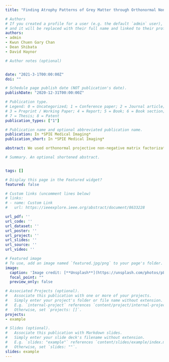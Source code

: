 ```yaml
---
title: "Finding Atrophy Patterns of Grey Matter through Orthonormal Non-negative Factorization "

# Authors
# If you created a profile for a user (e.g. the default `admin` user), write the username (folder name) here 
# and it will be replaced with their full name and linked to their profile.
authors:
- admin
- Kwun Chuen Gary Chan
- Dean Shibata
- David Haynor

# Author notes (optional)


date: "2021-3-1T00:00:00Z"
doi: ""

# Schedule page publish date (NOT publication's date).
publishDate: "2020-12-31T00:00:00Z"

# Publication type.
# Legend: 0 = Uncategorized; 1 = Conference paper; 2 = Journal article;
# 3 = Preprint / Working Paper; 4 = Report; 5 = Book; 6 = Book section;
# 7 = Thesis; 8 = Patent
publication_types: ["1"]

# Publication name and optional abbreviated publication name.
publication: In *SPIE Medical Imaging*
publication_short: In *SPIE Medical Imaging*

abstract: We used orthonormal projective non-negative matrix factorization (OPNMF) to identify distinct spatial components of voxel-wise volume loss in the brains of patients with Alzheimer's disease relative to age-matched normal controls. Non-negative matrix factorization (NMF) is a dimension reduction approach which can be used to extract spatially localized components of volume loss from 3D T1-weighted MR images. OPNMF is a variant of NMF with a potential for providing more biologically meaningful components to help better assess the patterns of brain atrophy. Once components have been defined, non-negative coefficients representing each component's contribution to volume loss can be defined in individual subjects not included in the group used for component discovery. These coefficients are subject-specific quantitative attributes of atrophy, and we studied their partial dependence network using a Gaussian copula graphical model. Also, we perform a clustering appraoch to investigate the subtypes of AD patients. Our results are the first attempt to apply OPNMF to AD and we detect different subtypes based on components of gray matter atrophy which correlate with previous work on clustering AD patients into different subtypes. 

# Summary. An optional shortened abstract.


tags: []

# Display this page in the Featured widget?
featured: false

# Custom links (uncomment lines below)
# links:
# - name: Custom Link
#   url: https://ieeexplore.ieee.org/abstract/document/8633228

url_pdf: ''
url_code: ''
url_dataset: ''
url_poster: ''
url_project: ''
url_slides: ''
url_source: ''
url_video: ''

# Featured image
# To use, add an image named `featured.jpg/png` to your page's folder. 
image:
  caption: 'Image credit: [**Unsplash**](https://unsplash.com/photos/pLCdAaMFLTE)'
  focal_point: ""
  preview_only: false

# Associated Projects (optional).
#   Associate this publication with one or more of your projects.
#   Simply enter your project's folder or file name without extension.
#   E.g. `internal-project` references `content/project/internal-project/index.md`.
#   Otherwise, set `projects: []`.
projects:
- example

# Slides (optional).
#   Associate this publication with Markdown slides.
#   Simply enter your slide deck's filename without extension.
#   E.g. `slides: "example"` references `content/slides/example/index.md`.
#   Otherwise, set `slides: ""`.
slides: example
---
```


